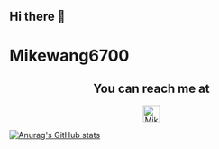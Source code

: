 ## Hi there 👋

# Mikewang6700

<h2 align="center">You can reach me at</h2>

<p align="center">
    <a href="#">
        <img src="https://d2fltix0v2e0sb.cloudfront.net/dev-badge.svg" alt="Mikewang6700's github homepage" height="30" width="30">
    </a>
</p>

[![Anurag's GitHub stats](https://github-readme-stats.vercel.app/api?username=mikewang6700)](https://github.com/anuraghazra/github-readme-stats)
